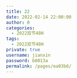 ```yaml
---
title: 22
date: 2022-02-14 22:00:00
author: 0
categories: 
  - 2022双节48H
tags: 
  - 2022双节48H
private: true
username: jianxin
password: b8013a
permalink: /pages/ea03b6/
---
```


